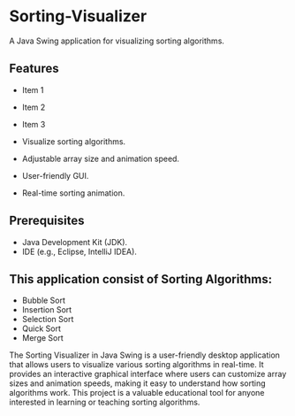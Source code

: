 # Sorting-Visualizer
A Java Swing application for visualizing sorting algorithms.

## Features
* Item 1
* Item 2
* Item 3
  
* Visualize sorting algorithms.
* Adjustable array size and animation speed.
* User-friendly GUI.
* Real-time sorting animation.

## Prerequisites
* Java Development Kit (JDK).
* IDE (e.g., Eclipse, IntelliJ IDEA).

## This application consist of Sorting Algorithms:
* Bubble Sort
* Insertion Sort
* Selection Sort
* Quick Sort
* Merge Sort

The Sorting Visualizer in Java Swing is a user-friendly desktop application that allows users to visualize various sorting algorithms in real-time. It provides an interactive graphical interface where users can customize array sizes and animation speeds, making it easy to understand how sorting algorithms work. This project is a valuable educational tool for anyone interested in learning or teaching sorting algorithms.
